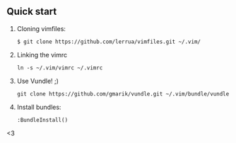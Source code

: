 ## Quick start

1. Cloning vimfiles:

    ```
    $ git clone https://github.com/lerrua/vimfiles.git ~/.vim/
    ```

2. Linking the vimrc

    ```
    ln -s ~/.vim/vimrc ~/.vimrc
    ```

3. Use Vundle! ;)
    ```
    git clone https://github.com/gmarik/vundle.git ~/.vim/bundle/vundle
    ```

4. Install bundles:

    ```
    :BundleInstall()
    ```

<3
